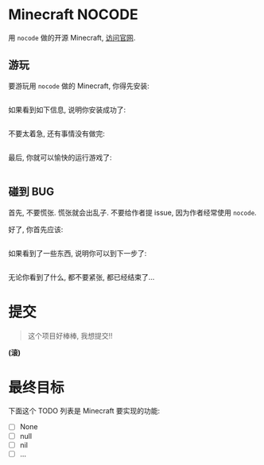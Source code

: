 # Minecraft NOCODE
用 `nocode` 做的开源 Minecraft, [访问官网](https://minecraft-in-python.github.io/nocode.html).

## 游玩
要游玩用 `nocode` 做的 Minecraft, 你得先安装:
```
```

如果看到如下信息, 说明你安装成功了:
```
```

不要太着急, 还有事情没有做完:
```
```

最后, 你就可以愉快的运行游戏了:
```
```

## 碰到 BUG
首先, 不要慌张. 慌张就会出乱子. 不要给作者提 issue, 因为作者经常使用 `nocode`.

好了, 你首先应该:
```
```

如果看到了一些东西, 说明你可以到下一步了:
```
```

无论你看到了什么, 都不要紧张, 都已经结束了...

# 提交
> 这个项目好棒棒, 我想提交!!

**(滚)**

# 最终目标
下面这个 TODO 列表是 Minecraft 要实现的功能:

- [ ] None
- [ ] null
- [ ] nil
- [ ] ...
